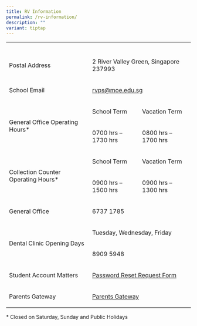 ```yaml
---
title: RV Information
permalink: /rv-information/
description: ""
variant: tiptap
---
```

<table style="minWidth: 75px">
<colgroup>
<col>
<col>
<col>
</colgroup>
<tbody>
<tr>
<th rowspan="1" colspan="1">
<p></p>
</th>
<th rowspan="1" colspan="1">
<p></p>
</th>
<th rowspan="1" colspan="1">
<p></p>
</th>
</tr>
<tr>
<td rowspan="1" colspan="1">
<p>Postal Address</p>
</td>
<td rowspan="1" colspan="2">
<p>2 River Valley Green, Singapore 237993</p>
</td>
</tr>
<tr>
<td rowspan="1" colspan="1">
<p>School Email</p>
</td>
<td rowspan="1" colspan="2">
<p><a href="rvps@moe.edu.sg" rel="noopener noreferrer nofollow" target="_blank">rvps@moe.edu.sg</a>
</p>
</td>
</tr>
<tr>
<td rowspan="2" colspan="1">
<p>General Office Operating Hours*&nbsp;</p>
</td>
<td rowspan="1" colspan="1">
<p>School Term</p>
</td>
<td rowspan="1" colspan="1">
<p>Vacation Term</p>
</td>
</tr>
<tr>
<td rowspan="1" colspan="1">
<p>0700 hrs – 1730 hrs</p>
</td>
<td rowspan="1" colspan="1">
<p>0800 hrs – 1700 hrs</p>
</td>
</tr>
<tr>
<td rowspan="2" colspan="1">
<p>Collection Counter Operating Hours*&nbsp;</p>
</td>
<td rowspan="1" colspan="1">
<p>School Term</p>
</td>
<td rowspan="1" colspan="1">
<p>Vacation Term</p>
</td>
</tr>
<tr>
<td rowspan="1" colspan="1">
<p>0900 hrs – 1500 hrs</p>
</td>
<td rowspan="1" colspan="1">
<p>0900 hrs – 1300 hrs</p>
</td>
</tr>
<tr>
<td rowspan="1" colspan="1">
<p>General Office</p>
</td>
<td rowspan="1" colspan="1">
<p>6737 1785</p>
</td>
<td rowspan="1" colspan="1">
<p></p>
</td>
</tr>
<tr>
<td rowspan="2" colspan="1">
<p>Dental Clinic Opening Days</p>
</td>
<td rowspan="1" colspan="2">
<p>Tuesday, Wednesday, Friday</p>
</td>
</tr>
<tr>
<td rowspan="1" colspan="2">
<p>8909 5948</p>
</td>
</tr>
<tr>
<td rowspan="1" colspan="1">
<p>Student Account Matters</p>
</td>
<td rowspan="1" colspan="2">
<p><a href="https://form.gov.sg/5da6a91857a4920012781a00" rel="noopener noreferrer nofollow" target="_blank">Password Reset Request Form</a>
</p>
</td>
</tr>
<tr>
<td rowspan="1" colspan="1">
<p>Parents Gateway</p>
</td>
<td rowspan="1" colspan="2">
<p><a href="/rv-partners/Parents-Gateway" rel="noopener noreferrer nofollow" target="_blank">Parents Gateway</a>
</p>
</td>
</tr>
</tbody>
</table>
<p></p>
<p>* Closed on Saturday, Sunday and Public Holidays</p>